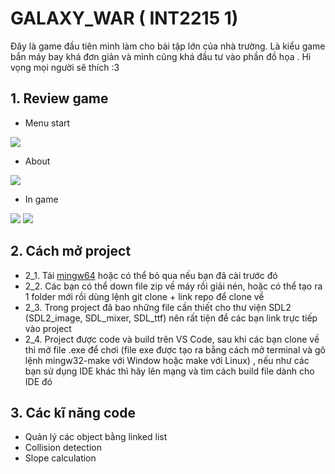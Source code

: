 # GALAXY_WAR ( INT2215 1)
Đây là game đầu tiên mình làm cho bài tập lớn của nhà trường. Là kiểu game bắn máy bay khá đơn giản và mình cũng khá đầu tư vào phần đồ họa . Hi vọng mọi người sẽ thích :3
## 1. Review game
- Menu start
<img src="https://i.imgur.com/Bwhfl9B.jpg">

- About
<img src="https://i.imgur.com/133R51y.jpg">

- In game
<img src="https://i.imgur.com/tlNCkax.jpeg">

<img src = "https://i.imgur.com/ezzby3h.jpg">

## 2. Cách mở project
- 2_1. Tải [mingw64](https://sourceforge.net/projects/mingw-w64/files/) hoặc có thể bỏ qua nếu bạn đã cài trước đó 
- 2_2. Các bạn có thể down file zip về máy rồi giải nén, hoặc có thể tạo ra 1 folder mới rồi dùng lệnh git clone + link repo để clone về
- 2_3. Trong project đã bao những file cần thiết cho thư viện SDL2 (SDL2_image, SDL_mixer, SDL_ttf) nên rất tiện để các bạn link trực tiếp vào project
- 2_4. Project được code và build trên VS Code, sau khi các bạn clone về thì mở file .exe để chơi (file exe được tạo ra bằng cách mở terminal và gõ lệnh mingw32-make với Window hoặc make với Linux) , nếu như các bạn sử dụng IDE khác thì hãy lên mạng và tìm cách build file dành cho IDE đó

## 3. Các kĩ năng code 
- Quản lý các object bằng linked list
- Collision detection
- Slope calculation


